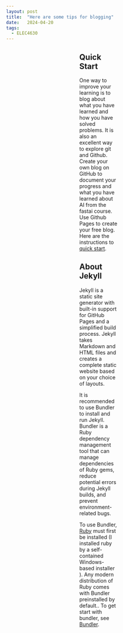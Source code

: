 ```yaml
---
layout: post
title:  "Here are some tips for blogging"
date:   2024-04-20
tags: 
  - ELEC4630
---
```

<div style="margin: 10px 200px;">
  <p><strong><h2>Quick Start</h2></strong></p>
  <p>One way to improve your learning is to blog about what you have learned and how you have solved problems. It is also an excellent way to explore git and Github. Create your own blog on GitHub to document your progress and what you have learned about AI from the fastai course. Use Github Pages to create your free blog. Here are the instructions to <a href="https://docs.github.com/en/pages">quick start</a>.</p>
  <p><strong><h2>About Jekyll</h2></strong></p>
  <p>Jekyll is a static site generator with built-in support for GitHub Pages and a simplified build process. Jekyll takes Markdown and HTML files and creates a complete static website based on your choice of layouts.</p>
  <p>It is recommended to use Bundler to install and run Jekyll. Bundler is a Ruby dependency management tool that can manage dependencies of Ruby gems, reduce potential errors during Jekyll builds, and prevent environment-related bugs.</p>
  <p>To use Bundler, <a href="https://rubyinstaller.org/">Ruby</a> must first be installed (I installed ruby by a self-contained Windows-based installer ). Any modern distribution of Ruby comes with Bundler preinstalled by default.. To get start with bundler, see <a href="https://bundler.io/">Bundler</a>.</p>
</div>


